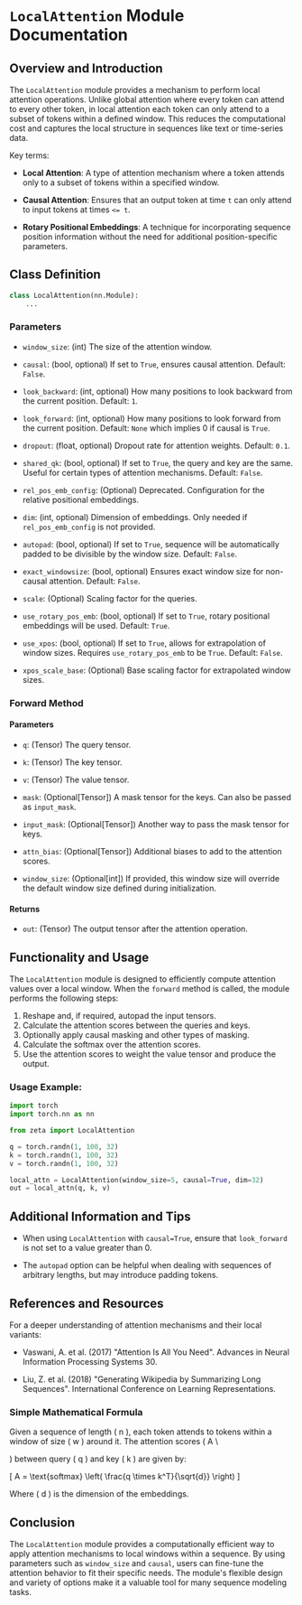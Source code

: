 # `LocalAttention` Module Documentation

## Overview and Introduction

The `LocalAttention` module provides a mechanism to perform local attention operations. Unlike global attention where every token can attend to every other token, in local attention each token can only attend to a subset of tokens within a defined window. This reduces the computational cost and captures the local structure in sequences like text or time-series data.

Key terms:

- **Local Attention**: A type of attention mechanism where a token attends only to a subset of tokens within a specified window.
  
- **Causal Attention**: Ensures that an output token at time `t` can only attend to input tokens at times `<= t`.
  
- **Rotary Positional Embeddings**: A technique for incorporating sequence position information without the need for additional position-specific parameters.

## Class Definition

```python
class LocalAttention(nn.Module):
    ...
```

### Parameters

- `window_size`: (int) The size of the attention window.

- `causal`: (bool, optional) If set to `True`, ensures causal attention. Default: `False`.

- `look_backward`: (int, optional) How many positions to look backward from the current position. Default: `1`.

- `look_forward`: (int, optional) How many positions to look forward from the current position. Default: `None` which implies 0 if causal is `True`.

- `dropout`: (float, optional) Dropout rate for attention weights. Default: `0.1`.

- `shared_qk`: (bool, optional) If set to `True`, the query and key are the same. Useful for certain types of attention mechanisms. Default: `False`.

- `rel_pos_emb_config`: (Optional) Deprecated. Configuration for the relative positional embeddings.

- `dim`: (int, optional) Dimension of embeddings. Only needed if `rel_pos_emb_config` is not provided.

- `autopad`: (bool, optional) If set to `True`, sequence will be automatically padded to be divisible by the window size. Default: `False`.

- `exact_windowsize`: (bool, optional) Ensures exact window size for non-causal attention. Default: `False`.

- `scale`: (Optional) Scaling factor for the queries.

- `use_rotary_pos_emb`: (bool, optional) If set to `True`, rotary positional embeddings will be used. Default: `True`.

- `use_xpos`: (bool, optional) If set to `True`, allows for extrapolation of window sizes. Requires `use_rotary_pos_emb` to be `True`. Default: `False`.

- `xpos_scale_base`: (Optional) Base scaling factor for extrapolated window sizes.

### Forward Method

#### Parameters

- `q`: (Tensor) The query tensor.

- `k`: (Tensor) The key tensor.

- `v`: (Tensor) The value tensor.

- `mask`: (Optional[Tensor]) A mask tensor for the keys. Can also be passed as `input_mask`.

- `input_mask`: (Optional[Tensor]) Another way to pass the mask tensor for keys.

- `attn_bias`: (Optional[Tensor]) Additional biases to add to the attention scores.

- `window_size`: (Optional[int]) If provided, this window size will override the default window size defined during initialization.

#### Returns

- `out`: (Tensor) The output tensor after the attention operation.

## Functionality and Usage

The `LocalAttention` module is designed to efficiently compute attention values over a local window. When the `forward` method is called, the module performs the following steps:

1. Reshape and, if required, autopad the input tensors.
2. Calculate the attention scores between the queries and keys.
3. Optionally apply causal masking and other types of masking.
4. Calculate the softmax over the attention scores.
5. Use the attention scores to weight the value tensor and produce the output.

### Usage Example:

```python
import torch
import torch.nn as nn

from zeta import LocalAttention

q = torch.randn(1, 100, 32)
k = torch.randn(1, 100, 32)
v = torch.randn(1, 100, 32)

local_attn = LocalAttention(window_size=5, causal=True, dim=32)
out = local_attn(q, k, v)
```

## Additional Information and Tips

- When using `LocalAttention` with `causal=True`, ensure that `look_forward` is not set to a value greater than 0.

- The `autopad` option can be helpful when dealing with sequences of arbitrary lengths, but may introduce padding tokens.

## References and Resources

For a deeper understanding of attention mechanisms and their local variants:

- Vaswani, A. et al. (2017) "Attention Is All You Need". Advances in Neural Information Processing Systems 30.

- Liu, Z. et al. (2018) "Generating Wikipedia by Summarizing Long Sequences". International Conference on Learning Representations.

### Simple Mathematical Formula

Given a sequence of length \( n \), each token attends to tokens within a window of size \( w \) around it. The attention scores \( A \

) between query \( q \) and key \( k \) are given by:

\[ A = \text{softmax} \left( \frac{q \times k^T}{\sqrt{d}} \right) \]

Where \( d \) is the dimension of the embeddings.

## Conclusion

The `LocalAttention` module provides a computationally efficient way to apply attention mechanisms to local windows within a sequence. By using parameters such as `window_size` and `causal`, users can fine-tune the attention behavior to fit their specific needs. The module's flexible design and variety of options make it a valuable tool for many sequence modeling tasks.